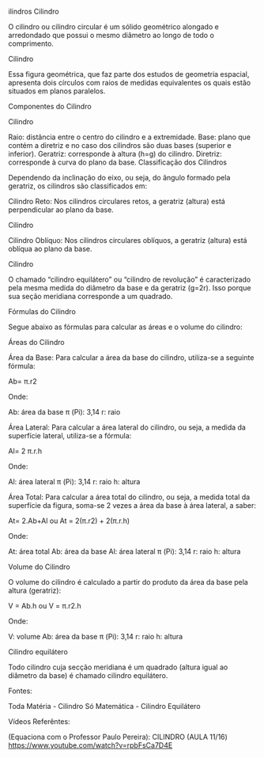 ilindros
Cilindro

O cilindro ou cilindro circular é um sólido geométrico alongado e arredondado que possui o mesmo diâmetro ao longo de todo o comprimento.

Cilindro

Essa figura geométrica, que faz parte dos estudos de geometria espacial, apresenta dois círculos com raios de medidas equivalentes os quais estão situados em planos paralelos.

Componentes do Cilindro

Cilindro

Raio: distância entre o centro do cilindro e a extremidade.
Base: plano que contém a diretriz e no caso dos cilindros são duas bases (superior e inferior).
Geratriz: corresponde à altura (h=g) do cilindro.
Diretriz: corresponde à curva do plano da base.
Classificação dos Cilindros

Dependendo da inclinação do eixo, ou seja, do ângulo formado pela geratriz, os cilindros são classificados em:

Cilindro Reto: Nos cilindros circulares retos, a geratriz (altura) está perpendicular ao plano da base.

Cilindro

Cilindro Oblíquo: Nos cilindros circulares oblíquos, a geratriz (altura) está oblíqua ao plano da base.

Cilindro

O chamado “cilindro equilátero” ou “cilindro de revolução” é caracterizado pela mesma medida do diâmetro da base e da geratriz (g=2r). Isso porque sua seção meridiana corresponde a um quadrado.

Fórmulas do Cilindro

Segue abaixo as fórmulas para calcular as áreas e o volume do cilindro:

Áreas do Cilindro

Área da Base: Para calcular a área da base do cilindro, utiliza-se a seguinte fórmula:

Ab= π.r2

Onde:

Ab: área da base
π (Pi): 3,14
r: raio

Área Lateral: Para calcular a área lateral do cilindro, ou seja, a medida da superfície lateral, utiliza-se a fórmula:

Al= 2 π.r.h

Onde:

Al: área lateral
π (Pi): 3,14
r: raio
h: altura

Área Total: Para calcular a área total do cilindro, ou seja, a medida total da superfície da figura, soma-se 2 vezes a área da base à área lateral, a saber:

At= 2.Ab+Al ou At = 2(π.r2) + 2(π.r.h)

Onde:

At: área total
Ab: área da base
Al: área lateral
π (Pi): 3,14
r: raio
h: altura

Volume do Cilindro

O volume do cilindro é calculado a partir do produto da área da base pela altura (geratriz):

V = Ab.h ou V = π.r2.h

Onde:

V: volume
Ab: área da base
π (Pi): 3,14
r: raio
h: altura

Cilindro equilátero

Todo cilindro cuja secção meridiana é um quadrado (altura igual ao diâmetro da base) é chamado cilindro equilátero.





Fontes:

Toda Matéria - Cilindro
Só Matemática - Cilindro Equilátero

Vídeos Referêntes:

(Equaciona com o Professor Paulo Pereira):
CILINDRO (AULA 11/16)
https://www.youtube.com/watch?v=rpbFsCa7D4E
